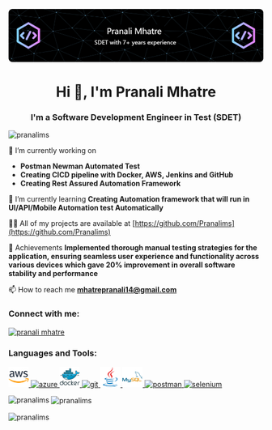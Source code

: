 ![logo](https://github.com/Pranalims/Pranalims/blob/Pranali/github-header-image%20(1)(1).png)
<h1 align="center">Hi 👋, I'm Pranali Mhatre</h1>
<h3 align="center">I'm a Software Development Engineer in Test (SDET)</h3>

<p align="left"> <img src="https://komarev.com/ghpvc/?username=pranalims&label=Profile%20views&color=0e75b6&style=flat" alt="pranalims" /> </p>

🔭 I’m currently working on
-   **Postman Newman Automated Test**
-   **Creating CICD pipeline with Docker, AWS, Jenkins and GitHub**
-   **Creating Rest Assured Automation Framework**
  
  🌱 I’m currently learning **Creating Automation framework that will run in UI/API/Mobile Automation test Automatically**



 👨‍💻 All of my projects are available at [https://github.com/Pranalims](https://github.com/Pranalims)

 🥇 Achievements **Implemented thorough manual testing strategies for the application, ensuring seamless user experience and functionality across various devices which gave 20% improvement in overall software stability and performance**

📫 How to reach me **mhatrepranali14@gmail.com**

<h3 align="left">Connect with me:</h3>
<p align="left">
<a href="https://linkedin.com/in/pranali mhatre" target="blank"><img align="center" src="https://raw.githubusercontent.com/rahuldkjain/github-profile-readme-generator/master/src/images/icons/Social/linked-in-alt.svg" alt="pranali mhatre" height="30" width="40" /></a>
</p>

<h3 align="left">Languages and Tools:</h3>
<p align="left"> <a href="https://aws.amazon.com" target="_blank" rel="noreferrer"> <img src="https://raw.githubusercontent.com/devicons/devicon/master/icons/amazonwebservices/amazonwebservices-original-wordmark.svg" alt="aws" width="40" height="40"/> </a> <a href="https://azure.microsoft.com/en-in/" target="_blank" rel="noreferrer"> <img src="https://www.vectorlogo.zone/logos/microsoft_azure/microsoft_azure-icon.svg" alt="azure" width="40" height="40"/> </a> <a href="https://www.docker.com/" target="_blank" rel="noreferrer"> <img src="https://raw.githubusercontent.com/devicons/devicon/master/icons/docker/docker-original-wordmark.svg" alt="docker" width="40" height="40"/> </a> <a href="https://git-scm.com/" target="_blank" rel="noreferrer"> <img src="https://www.vectorlogo.zone/logos/git-scm/git-scm-icon.svg" alt="git" width="40" height="40"/> </a> <a href="https://www.java.com" target="_blank" rel="noreferrer"> <img src="https://raw.githubusercontent.com/devicons/devicon/master/icons/java/java-original.svg" alt="java" width="40" height="40"/> </a> <a href="https://www.mysql.com/" target="_blank" rel="noreferrer"> <img src="https://raw.githubusercontent.com/devicons/devicon/master/icons/mysql/mysql-original-wordmark.svg" alt="mysql" width="40" height="40"/> </a> <a href="https://postman.com" target="_blank" rel="noreferrer"> <img src="https://www.vectorlogo.zone/logos/getpostman/getpostman-icon.svg" alt="postman" width="40" height="40"/> </a> <a href="https://www.selenium.dev" target="_blank" rel="noreferrer"> <img src="https://raw.githubusercontent.com/detain/svg-logos/780f25886640cef088af994181646db2f6b1a3f8/svg/selenium-logo.svg" alt="selenium" width="40" height="40"/> </a> </p>

<p><img align="left" src="https://github-readme-stats.vercel.app/api/top-langs?username=pranalims&show_icons=true&locale=en&layout=compact" alt="pranalims" /></p>

<p>&nbsp;<img align="center" src="https://github-readme-stats.vercel.app/api?username=pranalims&show_icons=true&locale=en" alt="pranalims" /></p>

<p><img align="center" src="https://github-readme-streak-stats.herokuapp.com/?user=pranalims&" alt="pranalims" /></p>
